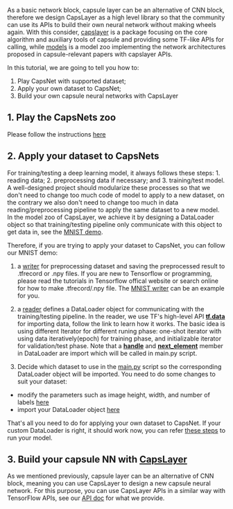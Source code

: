 As a basic network block, capsule layer can be an alternative of CNN block, therefore we design CapsLayer as a high level library so that the community can use its APIs to build their own neural network without making wheels again. With this consider, [capslayer](https://github.com/naturomics/CapsLayer/tree/master/capslayer) is a package focusing on the core algorithm and auxiliary tools of capsule and providing some TF-like APIs for calling, while [models](https://github.com/naturomics/CapsLayer/tree/master/models) is a model zoo implementing the network architectures proposed in capsule-relevant papers with capslayer APIs.

In this tutorial, we are going to tell you how to:

1. Play CapsNet with supported dataset;
2. Apply your own dataset to CapsNet;
3. Build your own capsule neural networks with CapsLayer

## 1. Play the CapsNets zoo
Please follow the instructions [here](https://github.com/naturomics/CapsLayer/tree/master/models)

## 2. Apply your dataset to CapsNets
For training/testing a deep learning model, it always follows these steps: 1. reading data; 2. preprocessing data if necessary; and 3. training/test model. A well-designed project should modularize these processes so that we don't need to change too much code of model to apply to a new dataset, on the contrary we also don't need to change too much in data reading/preprocessing pipeline to apply the same dataset to a new model. In the model zoo of CapsLayer, we achieve it by designing a DataLoader object so that training/testing pipeline only communicate with this object to get data in, see the [MNIST demo](https://github.com/naturomics/CapsLayer/blob/master/capslayer/data/datasets/mnist/reader.py#L47).

Therefore, if you are trying to apply your dataset to CapsNet, you can follow our MNIST demo:

1. a [writer](https://github.com/naturomics/CapsLayer/blob/master/capslayer/data/datasets/mnist/writer.py) for preprocessing dataset and saving the preprocessed result to .tfrecord or .npy files. If you are new to Tensorflow or programming, please read the tutorials in Tensorflow offical website or search online for how to make .tfrecord/.npy file. The [MNIST writer](https://github.com/naturomics/CapsLayer/blob/master/capslayer/data/datasets/mnist/writer.py) can be an example for you.

2. a [reader](https://github.com/naturomics/CapsLayer/blob/master/capslayer/data/datasets/mnist/reader.py) defines a DataLoader object for communicating with the training/testing pipeline. In the reader, we use TF's high-level API **[tf.data](https://tensorflow.google.cn/guide/datasets)** for importing data, follow the link to learn how it works. The basic idea is using different Iterator for different runing phase: one-shot iterator with using data iteratively(epoch) for training phase, and initializable iterator for validation/test phase. Note that a **[handle](https://github.com/naturomics/CapsLayer/blob/63de13f7be8a6986485988b5405efdc55539cdac/capslayer/data/datasets/mnist/reader.py#L75)** and **[next_element](https://github.com/naturomics/CapsLayer/blob/63de13f7be8a6986485988b5405efdc55539cdac/capslayer/data/datasets/mnist/reader.py#L108)** member in DataLoader are import which will be called in main.py script.

3. Decide which dataset to use in the [main.py](https://github.com/naturomics/CapsLayer/blob/master/models/main.py) script so the corresponding DataLoader object will be imported. You need to do some changes to suit your dataset:
- modify the parameters such as image height, width, and number of labels [here](https://github.com/naturomics/CapsLayer/blob/63de13f7be8a6986485988b5405efdc55539cdac/models/main.py#L205)
- import your DataLoader object [here](https://github.com/naturomics/CapsLayer/blob/63de13f7be8a6986485988b5405efdc55539cdac/models/main.py#L220)

That's all you need to do for applying your own dataset to CapsNet. If your custom DataLoader is right, it should work now, you can refer [these steps](https://github.com/naturomics/CapsLayer/tree/master/models) to run your model.

## 3. Build your capsule NN with [CapsLayer](https://github.com/naturomics/CapsLayer)
As we mentioned previously, capsule layer can be an alternative of CNN block, meaning you can use CapsLayer to design a new capsule neural network. For this purpose, you can use CapsLayer APIs in a similar way with TensorFlow APIs, see our [API doc](https://github.com/naturomics/CapsLayer/blob/master/docs/api_docs.md) for what we provide.
